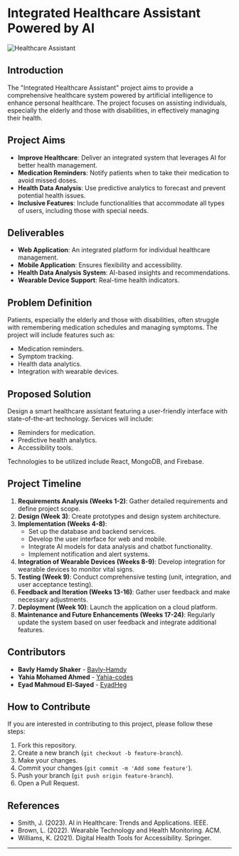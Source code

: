 # Integrated Healthcare Assistant Powered by AI

![Healthcare Assistant](https://img.icons8.com/color/48/000000/healthcare.png)

## Introduction
The "Integrated Healthcare Assistant" project aims to provide a comprehensive healthcare system powered by artificial intelligence to enhance personal healthcare. The project focuses on assisting individuals, especially the elderly and those with disabilities, in effectively managing their health.

## Project Aims
- **Improve Healthcare**: Deliver an integrated system that leverages AI for better health management.
- **Medication Reminders**: Notify patients when to take their medication to avoid missed doses.
- **Health Data Analysis**: Use predictive analytics to forecast and prevent potential health issues.
- **Inclusive Features**: Include functionalities that accommodate all types of users, including those with special needs.

## Deliverables
- **Web Application**: An integrated platform for individual healthcare management.
- **Mobile Application**: Ensures flexibility and accessibility.
- **Health Data Analysis System**: AI-based insights and recommendations.
- **Wearable Device Support**: Real-time health indicators.

## Problem Definition
Patients, especially the elderly and those with disabilities, often struggle with remembering medication schedules and managing symptoms. The project will include features such as:
- Medication reminders.
- Symptom tracking.
- Health data analytics.
- Integration with wearable devices.

## Proposed Solution
Design a smart healthcare assistant featuring a user-friendly interface with state-of-the-art technology. Services will include:
- Reminders for medication.
- Predictive health analytics.
- Accessibility tools.

Technologies to be utilized include React, MongoDB, and Firebase.

## Project Timeline
1. **Requirements Analysis (Weeks 1-2)**: Gather detailed requirements and define project scope.
2. **Design (Week 3)**: Create prototypes and design system architecture.
3. **Implementation (Weeks 4-8)**:
   - Set up the database and backend services.
   - Develop the user interface for web and mobile.
   - Integrate AI models for data analysis and chatbot functionality.
   - Implement notification and alert systems.
4. **Integration of Wearable Devices (Weeks 8-9)**: Develop integration for wearable devices to monitor vital signs.
5. **Testing (Week 9)**: Conduct comprehensive testing (unit, integration, and user acceptance testing).
6. **Feedback and Iteration (Weeks 13-16)**: Gather user feedback and make necessary adjustments.
7. **Deployment (Week 10)**: Launch the application on a cloud platform.
8. **Maintenance and Future Enhancements (Weeks 17-24)**: Regularly update the system based on user feedback and integrate additional features.

## Contributors
- **Bavly Hamdy Shaker** - [Bavly-Hamdy](https://github.com/Bavly-Hamdy)
- **Yahia Mohamed Ahmed** - [Yahia-codes](https://github.com/Yahia-codes)
- **Eyad Mahmoud El-Sayed** - [EyadHeg](https://github.com/EyadHeg)

## How to Contribute
If you are interested in contributing to this project, please follow these steps:
1. Fork this repository.
2. Create a new branch (`git checkout -b feature-branch`).
3. Make your changes.
4. Commit your changes (`git commit -m 'Add some feature'`).
5. Push your branch (`git push origin feature-branch`).
6. Open a Pull Request.

## References
- Smith, J. (2023). AI in Healthcare: Trends and Applications. IEEE.
- Brown, L. (2022). Wearable Technology and Health Monitoring. ACM.
- Williams, K. (2021). Digital Health Tools for Accessibility. Springer.

---